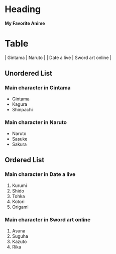 # Heading
**My Favorite Anime**

# Table
| Gintama | Naruto |
| Date a live | Sword art online |

## Unordered List
### Main character in Gintama
- Gintama
- Kagura
- Shinpachi

### Main character in Naruto
- Naruto
- Sasuke
- Sakura

## Ordered List
### Main character in Date a live
1. Kurumi
2. Shido
3. Tohka
4. Kotori
5. Origami

### Main character in Sword art online
1. Asuna
2. Suguha
3. Kazuto
4. Rika


